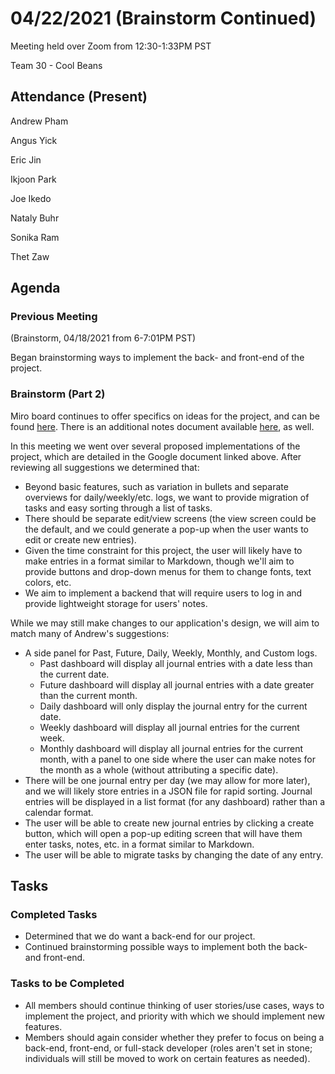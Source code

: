 # 04/22/2021 (Brainstorm Continued)
Meeting held over Zoom from 12:30-1:33PM PST

Team 30 - Cool Beans
## Attendance (Present)
Andrew Pham

Angus Yick

Eric Jin

Ikjoon Park

Joe Ikedo

Nataly Buhr

Sonika Ram

Thet Zaw
##  Agenda
### Previous Meeting 

(Brainstorm, 04/18/2021 from 6-7:01PM PST)

Began brainstorming ways to implement the back- and front-end of the project.

### Brainstorm (Part 2)

Miro board continues to offer specifics on ideas for the project, and can be found [here](https://miro.com/welcomeonboard/FQ3kokRMkNMQv1f9sZvs9QcTl5UqGrSnz2BCgTrxBrLxwivAW7hhOy3p86LVqG01).
There is an additional notes document available [here](https://docs.google.com/document/d/1KX4YjW_7OkNElgfTjipk1msMMCtimd-6wryPgpKA9FI/edit), as well.

In this meeting we went over several proposed implementations of the project, which are detailed in the Google document linked above. After reviewing all suggestions we determined that:
- Beyond basic features, such as variation in bullets and separate overviews for daily/weekly/etc. logs, we want to provide migration of tasks and easy sorting through a list of tasks.
- There should be separate edit/view screens (the view screen could be the default, and we could generate a pop-up when the user wants to edit or create new entries).
- Given the time constraint for this project, the user will likely have to make entries in a format similar to Markdown, though we'll aim to provide buttons and drop-down menus for them to change fonts, text colors, etc.
- We aim to implement a backend that will require users to log in and provide lightweight storage for users' notes.

While we may still make changes to our application's design, we will aim to match many of Andrew's suggestions:
- A side panel for Past, Future, Daily, Weekly, Monthly, and Custom logs.
    - Past dashboard will display all journal entries with a date less than the current date.
    - Future dashboard will display all journal entries with a date greater than the current month.
    - Daily dashboard will only display the journal entry for the current date.
    - Weekly dashboard will display all journal entries for the current week.
    - Monthly dashboard will display all journal entries for the current month, with a panel to one side where the user can make notes for the month as a whole (without attributing a specific date).
- There will be one journal entry per day (we may allow for more later), and we will likely store entries in a JSON file for rapid sorting. Journal entries will be displayed in a list format (for any dashboard) rather than a calendar format.
- The user will be able to create new journal entries by clicking a create button, which will open a pop-up editing screen that will have them enter tasks, notes, etc. in a format similar to Markdown.
- The user will be able to migrate tasks by changing the date of any entry.

## Tasks

### Completed Tasks

- Determined that we do want a back-end for our project.
- Continued brainstorming possible ways to implement both the back- and front-end.

### Tasks to be Completed
- All members should continue thinking of user stories/use cases, ways to implement the project, and priority with which we should implement new features.
- Members should again consider whether they prefer to focus on being a back-end, front-end, or full-stack developer (roles aren't set in stone; individuals will still be moved to work on certain features as needed).
